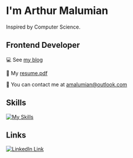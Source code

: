 # I'm Arthur Malumian

Inspired by Computer Science.

## Frontend Developer

💻 See [my blog](https://www.amalumian.dev)

📄 My [resume.pdf](https://www.amalumian.dev/pdf/resume.pdf)

📧 You can contact me at [amalumian@outlook.com](mailto:amalumian@outlook.com)

## Skills

[![My Skills](https://skillicons.dev/icons?i=react,redux,ts,js,sass,css,html,webpack,git&theme=light)](https://www.amalumian.dev/pdf/resume.pdf)

## Links

[![LinkedIn Link](https://skillicons.dev/icons?i=linkedin&theme=light)](https://linkedin.com/in/amalumian)
